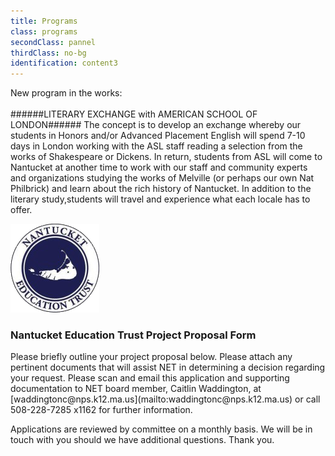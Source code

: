 ```yaml
---
title: Programs
class: programs
secondClass: pannel
thirdClass: no-bg
identification: content3
---
```

New program in the works:<br/><br/>
######LITERARY EXCHANGE with AMERICAN SCHOOL OF LONDON######
The concept is to develop an exchange whereby our students in Honors and/or Advanced Placement English will spend 7-10 days in London working with the ASL staff reading a selection from the works of Shakespeare or Dickens.  In return, students from ASL will come to Nantucket at another time to work with our staff and community experts and organizations studying the works of Melville (or perhaps our own Nat Philbrick) and learn about the rich history of Nantucket.  In addition to the literary study,students will travel and experience what each locale has to offer.

<div id="form-wrapper">
    <img src="/images/logo.png" title="Nantucket" id="form-logo"/>
    <h3>Nantucket Education Trust Project Proposal Form</h3>
    <p class="form-paragraphs">Please briefly outline your project proposal below.  Please attach any pertinent documents that will assist NET in determining a decision regarding your request.  Please scan and email this application and supporting documentation to NET board member, Caitlin Waddington, at  [waddingtonc@nps.k12.ma.us](mailto:waddingtonc@nps.k12.ma.us)  or call 508-228-7285 x1162 for further information.</p>
    <p class="form-paragraphs">Applications are reviewed by committee on a monthly basis.  We will be in touch with you should we have additional questions.  Thank you.</p>
    <script type="text/javascript" src="http://form.jotformeu.com/jsform/40176209707353"></script>
</div>